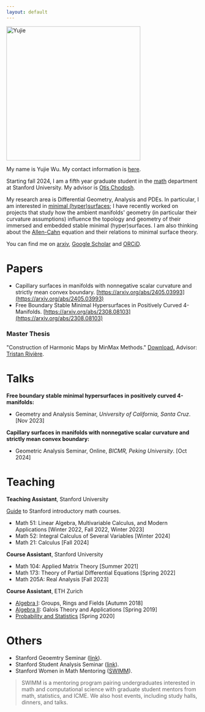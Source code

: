 ```yaml
---
layout: default
---
```

<img src="http://yujiewu66.github.io/files/yjphoto.jpg" alt="Yujie" width="350"/>



My name is Yujie Wu. My contact information is [here](https://mathematics.stanford.edu/people/yujie-wu).

Starting fall 2024, I am a fifth year graduate student in the [math](https://mathematics.stanford.edu/)  department at Stanford University. My advisor is [Otis Chodosh](https://web.stanford.edu/~ochodosh/).

My research area is Differential Geometry, Analysis and PDEs. In particular, I am interested in [minimal (hyper)surfaces](https://en.wikipedia.org/wiki/Minimal_surface); I have recently worked on projects that study how the ambient manifolds' geometry (in particular their curvature assumptions) influence the topology and geometry of their immersed and embedded stable minimal (hyper)surfaces. I am also thinking about the [Allen-Cahn](https://en.wikipedia.org/wiki/Allen%E2%80%93Cahn_equation) equation and their relations to minimal surface theory.

You can find me on [arxiv](https://arxiv.org/a/wu_y_18.html), [Google Scholar](https://scholar.google.com/citations?user=G-8CWGoAAAAJ&hl=en&oi=ao) and [ORCiD](https://orcid.org/0000-0003-4671-7800).


# Papers

- Capillary surfaces in manifolds with nonnegative scalar curvature and strictly mean convex boundary. [https://arxiv.org/abs/2405.03993](https://arxiv.org/abs/2405.03993)
- Free Boundary Stable Minimal Hypersurfaces in Positively Curved 4-Manifolds. [https://arxiv.org/abs/2308.08103](https://arxiv.org/abs/2308.08103)


### Master Thesis
"Construction of Harmonic Maps by MinMax Methods." [Download.](https://yujiewu66.github.io/files/Yujie_Wu_Master_Thesis_Dec14.pdf)  Advisor: [Tristan Rivière](https://people.math.ethz.ch/~triviere/).

# Talks
**Free boundary stable minimal hypersurfaces in positively curved 4-manifolds:**
- Geometry and Analysis Seminar, *University of California, Santa Cruz*. \[Nov 2023\]

**Capillary surfaces in manifolds with nonnegative scalar curvature and strictly mean convex boundary:**
- Geometric Analysis Seminar, Online, *BICMR, Peking University*. \[Oct 2024\]

# Teaching
**Teaching Assistant**, Stanford University 

  [Guide](https://mathematics.stanford.edu/academics/introductory-math-courses) to Stanford introductory math courses.
- Math 51: Linear Algebra, Multivariable Calculus, and Modern Applications
\[Winter 2022, Fall 2022, Winter 2023\]
- Math 52: Integral Calculus of Several Variables \[Winter 2024\]
- Math 21: Calculus \[Fall 2024\]


**Course Assistant**, Stanford University
- Math 104: Applied Matrix Theory \[Summer 2021\]
- Math 173: Theory of Partial Differential Equations \[Spring 2022\]
- Math 205A: Real Analysis \[Fall 2023\]

**Course Assistant**, ETH Zurich
- [Algebra I](https://metaphor.ethz.ch/x/2018/hs/401-2003-00L/): Groups, Rings and Fields \[Autumn 2018\]
- [Algebra II](https://metaphor.ethz.ch/x/2019/fs/401-2004-00L/): Galois Theory and Applications \[Spring 2019\]
- [Probability and Statistics](https://metaphor.ethz.ch/x/2020/fs/401-2604-00L/) \[Spring 2020\]


# Others
- Stanford Geoemtry Seminar ([link](https://mathematics.stanford.edu/events/geometry)).
- Stanford Student Analysis Seminar ([link](https://mathematics.stanford.edu/events/student-analysis)).
- Stanford Women in Math Mentoring ([SWIMM](https://swimm.stanford.edu/)).
> SWIMM is a mentoring program pairing undergraduates interested in math and computational science with graduate student mentors from math, statistics, and ICME. We also host events, including study halls, dinners, and talks.


